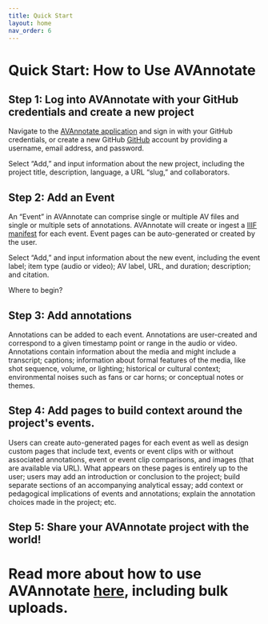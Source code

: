 ```yaml
---
title: Quick Start
layout: home
nav_order: 6
---
```

# Quick Start: How to Use AVAnnotate

## Step 1: Log into AVAnnotate with your GitHub credentials and create a new project

Navigate to the [AVAnnotate application](https://avannotate.netlify.app/) and sign in with your GitHub credentials, or create a new GitHub [GitHub](https://github.com/join) account by providing a username, email address, and password.

Select “Add,” and input information about the new project, including the project title, description, language, a URL “slug,” and collaborators.

## Step 2: Add an Event

An “Event” in AVAnnotate can comprise single or multiple AV files and single or multiple sets of annotations. AVAnnotate will create or ingest a [IIIF manifest](https://iiif.io/guides/using_iiif_resources/) for each event. Event pages can be auto-generated or created by the user.

Select “Add,” and input information about the new event, including the event label; item type (audio or video); AV label, URL, and duration; description; and citation.

Where to begin? 


## Step 3: Add annotations

Annotations can be added to each event. Annotations are user-created and correspond to a given timestamp point or range in the audio or video. Annotations contain information about the media and might include a transcript; captions; information about formal features of the media, like shot sequence, volume, or lighting; historical or cultural context; environmental noises such as fans or car horns; or conceptual notes or themes. 

## Step 4: Add pages to build context around the project's events.

Users can create auto-generated pages for each event as well as design custom pages that include text, events or event clips with or without associated annotations, event or event clip comparisons, and images (that are available via URL). What appears on these pages is entirely up to the user; users may add an introduction or conclusion to the project; build separate sections of an accompanying analytical essay; add context or pedagogical implications of events and annotations; explain the annotation choices made in the project; etc.

## Step 5: Share your AVAnnotate project with the world!

# Read more about how to use AVAnnotate [here](https://hipstas.github.io/ava_documentation/pages/SpreadsheetTemplates/), including bulk uploads.

